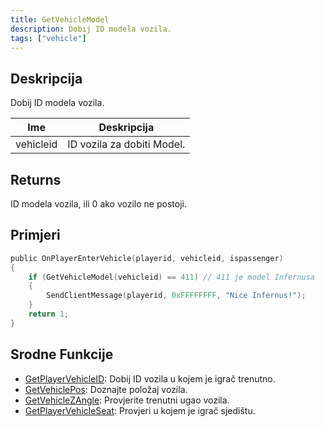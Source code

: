 ```yaml
---
title: GetVehicleModel
description: Dobij ID modela vozila.
tags: ["vehicle"]
---
```


## Deskripcija

Dobij ID modela vozila.

| Ime       | Deskripcija                |
| --------- | -------------------------- |
| vehicleid | ID vozila za dobiti Model. |

## Returns

ID modela vozila, ili 0 ako vozilo ne postoji.

## Primjeri

```c
public OnPlayerEnterVehicle(playerid, vehicleid, ispassenger)
{
    if (GetVehicleModel(vehicleid) == 411) // 411 je model Infernusa
    {
        SendClientMessage(playerid, 0xFFFFFFFF, "Nice Infernus!");
    }
    return 1;
}
```

## Srodne Funkcije

- [GetPlayerVehicleID](GetPlayerVehicleID): Dobij ID vozila u kojem je igrač trenutno.
- [GetVehiclePos](GetVehiclePos): Doznajte položaj vozila.
- [GetVehicleZAngle](GetVehicleZAngle): Provjerite trenutni ugao vozila.
- [GetPlayerVehicleSeat](GetPlayerVehicleSeat): Provjeri u kojem je igrač sjedištu.
